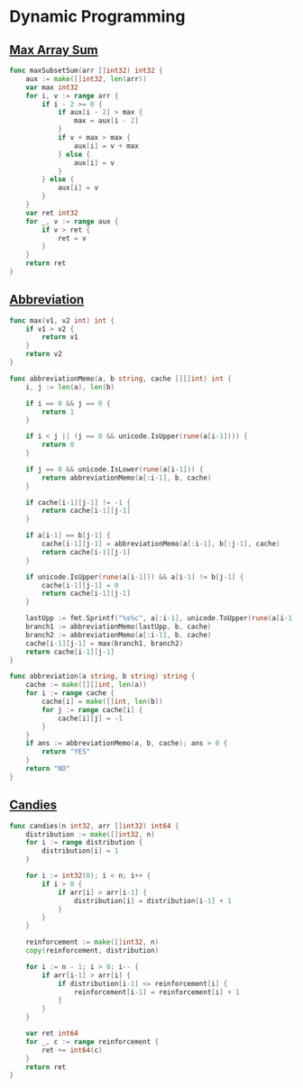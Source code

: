 # Dynamic Programming

## [Max Array Sum](https://www.hackerrank.com/challenges/max-array-sum/problem?h_l=interview&playlist_slugs%5B%5D=interview-preparation-kit&playlist_slugs%5B%5D=dynamic-programming)

```go
func maxSubsetSum(arr []int32) int32 {
    aux := make([]int32, len(arr))
    var max int32
    for i, v := range arr {
        if i - 2 >= 0 {
            if aux[i - 2] > max {
                max = aux[i - 2]
            }
            if v + max > max {
                aux[i] = v + max
            } else {
                aux[i] = v
            }
        } else {
            aux[i] = v
        }
    }
    var ret int32
    for _, v := range aux {
        if v > ret {
            ret = v
        }
    }
    return ret
}
```

## [Abbreviation](https://www.hackerrank.com/challenges/abbr/problem?h_l=interview&playlist_slugs%5B%5D=interview-preparation-kit&playlist_slugs%5B%5D=dynamic-programming)

```go
func max(v1, v2 int) int {
    if v1 > v2 {
        return v1
    }
    return v2
}

func abbreviationMemo(a, b string, cache [][]int) int {
    i, j := len(a), len(b)

    if i == 0 && j == 0 {
        return 1
    }

    if i < j || (j == 0 && unicode.IsUpper(rune(a[i-1]))) {
        return 0
    }

    if j == 0 && unicode.IsLower(rune(a[i-1])) {
        return abbreviationMemo(a[:i-1], b, cache)
    }

    if cache[i-1][j-1] != -1 {
        return cache[i-1][j-1]
    }

    if a[i-1] == b[j-1] {
        cache[i-1][j-1] = abbreviationMemo(a[:i-1], b[:j-1], cache)
        return cache[i-1][j-1]
    }

    if unicode.IsUpper(rune(a[i-1])) && a[i-1] != b[j-1] {
        cache[i-1][j-1] = 0
        return cache[i-1][j-1]
    }

    lastUpp := fmt.Sprintf("%s%c", a[:i-1], unicode.ToUpper(rune(a[i-1])))
    branch1 := abbreviationMemo(lastUpp, b, cache)
    branch2 := abbreviationMemo(a[:i-1], b, cache)
    cache[i-1][j-1] = max(branch1, branch2)
    return cache[i-1][j-1]
}

func abbreviation(a string, b string) string {
    cache := make([][]int, len(a))
    for i := range cache {
        cache[i] = make([]int, len(b))
        for j := range cache[i] {
            cache[i][j] = -1
        }
    }
    if ans := abbreviationMemo(a, b, cache); ans > 0 {
        return "YES"
    }
    return "NO"
}
```

## [Candies](https://www.hackerrank.com/challenges/candies/problem?h_l=interview&playlist_slugs%5B%5D=interview-preparation-kit&playlist_slugs%5B%5D=dynamic-programming)

```go
func candies(n int32, arr []int32) int64 {
    distribution := make([]int32, n)
    for i := range distribution {
        distribution[i] = 1
    }

    for i := int32(0); i < n; i++ {
        if i > 0 {
            if arr[i] > arr[i-1] {
                distribution[i] = distribution[i-1] + 1
            }
        }
    }

    reinforcement := make([]int32, n)
    copy(reinforcement, distribution)

    for i := n - 1; i > 0; i-- {
        if arr[i-1] > arr[i] {
            if distribution[i-1] <= reinforcement[i] {
                reinforcement[i-1] = reinforcement[i] + 1
            }
        }
    }

    var ret int64
    for _, c := range reinforcement {
        ret += int64(c)
    }
    return ret
}
```
